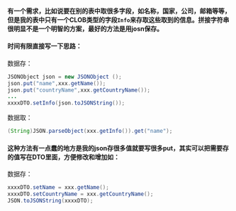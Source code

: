 #### 有一个需求，比如说要在别的表中取很多字段，如名称，国家，公司，邮箱等等，但是我的表中只有一个CLOB类型的字段`Info`来存取这些取到的信息。拼接字符串很明显不是一个明智的方案，最好的方法是用josn保存。
#### 时间有限直接写一下思路：
数据存：
```java
JSONObject json = new JSONObject ();
json.put("name",xxx.getName());
json.put("countryName",xxx.getCountryName());
...
xxxxDTO.setInfo(json.toJSONString());
```
数据取：
```java
(String)JSON.parseObject(xxx.getInfo()).get("name");
```
#### 这种方法有一点蠢的地方是我的json存很多值就要写很多put，其实可以把需要存的值写在DTO里面，方便修改和增加如：
数据存：
```java
xxxxDTO.setName = xxx.getName();
xxxxDTO.setCountryName = xxx.getCountryName();
JSON.toJSONString(xxxxDTO);
```
